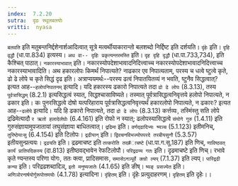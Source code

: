 ```yaml
---
index:  7.2.20
sutra:  दृढः स्थूलबलयोः
vritti:  nyasa
---
```


`बलवति` इति मतुबन्तनिर्द्दशेनार्शआदित्वात् सूत्रे मत्वर्थीयाकारान्तो बलशब्दो निर्द्दिष्ट इति दर्शयति। `दृंहेः` इति। `दृहि वृद्धौ` (धा.पा.834) इत्यस्य। `अथ वा-- दृहिः प्रकृत्यन्तरमस्ति` इति। `दृह दृहि दृद्धौ` (धा.पा.733,734), इति कैश्चित् पाठात्। `नकारस्याभावात्` इति। नकारस्योपदेशाभावादनिदित्त्वाच्च नकारस्योपदेशाभावादनिदित्त्वाच्च नकारस्याभावादिति।
अथ हकारलोपः किमर्थं निपात्यते? नाढकार एव निपात्यताम्, परस्य च धत्वे ष्टुत्वे कृते, ढो ढे लोपे च कृते सिद्धं दृढ इति। अत्राप्ययमर्थः--परस्य ढत्वं निपातयितव्यं न भवति, ष्टुनैव सिद्धत्वात्? इत्यत आह--`हलोपनिपातनम्` इत्यादि। यदि हकारस्य ढकारो निपात्यते तदा `ढो ढे लोपः` (8.3.13), तस्य `पूर्वत्रासिद्धम्` (8.2.1) इत्यसिद्धत्वं स्यात्, सिद्धश्चासाविष्यते। तस्मात् पूर्वत्रासिद्धत्वनिवृत्तये हलोपो निपात्यते, न ढकार इति। कः पुनरसिद्धत्वे दोषो यत्परिहाराय पूर्वत्रासिद्धत्वनिवृत्त्यर्थं हकारलोपो निपात्यते, न ढकारः? इत्यत आह--`ढलोपे` इत्यादि। यदि हि ढकारो निपात्यते, तदा `ढो ढे लोपः` (8.3.13) कर्त्तव्यः, तस्मिंस्तु सति लोपे द्रढिमेत्यादौ `र ऋतो हलादेर्लघोः` (6.4.161) इति रोफो न स्यात्; ढलोपस्यासिद्धत्वे `संयोगे गुरु` (1.4.11) इति गुरुसंज्ञायामुपजातायां लघुसंज्ञाया बाधितत्वात्। `द्रढिमा` इति। `वर्णद्ढादिभ्यः ष्यञ्च` (5.1.123) इतीमनिच्, `तुरिष्ठेयाःसु` (6.4.154) इति टिलोपः। `द्रढीयान्` इति। `द्विवचनविभज्योपपरदे तरबीयसुनौ` (5.3.57) इतीयसुन्प्रत्ययः। `द्रढयति` इति। द्रढमाचष्ट इति `तत्करोति तद#ाचष्टे` (धा.पा.ग.सू.187) इति णिच्, `णाविष्ठवत् कार्यं प्रातिपदिकस्य` (दा.813) इतीष्ठवद्भावेन रेफटिलोपौ। `परिद्रढय्य गतः` इति। दृढमाचष्टे इति णिच्। रभावे कृते ण्यन्तस्य परिणा योगः, ततः क्त्वा, प्रादिसमासः, `समासेऽनञ्पूर्वे क्त्वो ल्यप्` (7.1.37) इति ल्यप्। `पारिद्रढी कन्या` इति। परिद्रढशब्दादिञ्, `इतो मनुष्यजातेः` (4.1.65) इति ङीष्। `ष्यङ् प्रसज्येत` इति। `अणिञोरनार्षयोर्गुरूपोत्तमयोः` (4.1.78) इत्यादिना।
`दृंहितम्` इति। दृंहेः प्रत्युदाहरणम्। `दृहितम्` इति दृहेः।।

